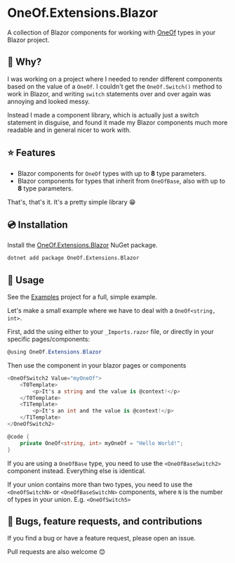 ﻿# OneOf.Extensions.Blazor

A collection of Blazor components for working with [OneOf](https://github.com/mcintyre321/OneOf) types in your Blazor project.

## 🤔 Why?

I was working on a project where I needed to render different components based on the value of a `OneOf`.
I couldn't get the `OneOf.Switch()` method to work in Blazor, and writing `switch` statements over and over again
was annoying and looked messy.

Instead I made a component library, which is actually just a switch statement in disguise,
and found it made my Blazor components much more readable and in general nicer to work with.

## ⭐ Features

- Blazor components for `OneOf` types with up to **8** type parameters.
- Blazor components for types that inherit from `OneOfBase`, also with up to **8** type parameters.

That's, that's it. It's a pretty simple library 😁

## 💿 Installation

Install the [OneOf.Extensions.Blazor](https://www.nuget.org/packages/OneOf.Extensions.Blazor/) NuGet package.

```bash
dotnet add package OneOf.Extensions.Blazor
```

## 🚀 Usage

See the [Examples](examples/OneOf.Extensions.Blazor.Examples/Pages/Index.razor) project for a full, simple example.

Let's make a small example where we have to deal with a `OneOf<string, int>`.

First, add the using either to your `_Imports.razor` file, or directly in your specific pages/components:
```csharp
@using OneOf.Extensions.Blazor
```

Then use the component in your blazor pages or components 

```csharp
<OneOfSwitch2 Value="myOneOf">
    <T0Template>
        <p>It's a string and the value is @context!</p>
    </T0Template>
    <T1Template>
        <p>It's an int and the value is @context!</p>
    </T1Template>
</OneOfSwitch2>

@code {
    private OneOf<string, int> myOneOf = "Hello World!";
}
```

If you are using a `OneOfBase` type, you need to use the `<OneOfBaseSwitch2>` component instead. Everything else is identical.

If your union contains more than two types, you need to use the `<OneOfSwitchN>` or `<OneOfBaseSwitchN>` components, where `N` is the number of types in your union. E.g. `<OneOfSwitch5>`

## 🐛 Bugs, feature requests, and contributions

If you find a bug or have a feature request, please open an issue. 

Pull requests are also welcome 😊
